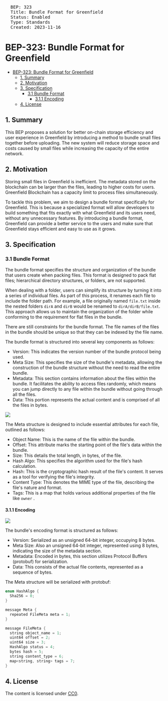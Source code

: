 <pre>
  BEP: 323
  Title: Bundle Format for Greenfield
  Status: Enabled
  Type: Standards
  Created: 2023-11-16
</pre>


# BEP-323: Bundle Format for Greenfield

- [BEP-323: Bundle Format for Greenfield](#bep-323-bundle-format-for-greenfield)
    - [1. Summary](#1-summary)
    - [2. Motivation](#2-motivation)
    - [3. Specification](#3-specification)
        - [3.1 Bundle Format](#31-bundle-format)
          - [3.1.1 Encoding](#311-encoding)
    - [4. License](#4-license)

## 1. Summary

This BEP proposes a solution for better on-chain storage efficiency and user experience in Greenfield by introducing 
a method to bundle small files together before uploading. The new system will reduce storage space and costs caused 
by small files while increasing the capacity of the entire network.

## 2. Motivation

Storing small files in Greenfield is inefficient. The metadata stored on the blockchain can be larger than the files, 
leading to higher costs for users. Greenfield Blockchain has a capacity limit to process files simultaneously.

To tackle this problem, we aim to design a bundle format specifically for Greenfield. This is because a specialized 
format will allow developers to build something that fits exactly with what Greenfield and its users need, without 
any unnecessary features. By introducing a bundle format, Greenfield can provide a better service to the users and 
make sure that Greenfield stays efficient and easy to use as it grows.

## 3. Specification

### 3.1 Bundle Format

The bundle format specifies the structure and organization of the bundle that users create when packing files. 
This format is designed to pack flat files; hierarchical directory structures, or folders, are not supported.

When dealing with a folder, users can simplify its structure by turning it into a series of individual files. 
As part of this process, it renames each file to include the folder path. For example, a file originally named 
`file.txt` inside the nested folders `dirA` and `dirB` would be renamed to `dirA/dirB/file.txt`. 
This approach allows us to maintain the organization of the folder while conforming to the requirement for flat files in the bundle.

There are still constraints for the bundle format. The file names of the files in the bundle should be unique so that 
they can be indexed by the file name.

The bundle format is structured into several key components as follows:

*   Version: This indicates the version number of the bundle protocol being used.
*   Meta Size: This specifies the size of the bundle's metadata, allowing the construction of the bundle structure without the need to read the entire bundle.
*   Metadata: This section contains information about the files within the bundle. It facilitates the ability to access files randomly, which means you can jump directly to any file within the bundle without going through all the files.
*   Data: This portion represents the actual content and is comprised of all the files in bytes.

![](./assets/bep-323/bundle_struct.png)

The Meta structure is designed to include essential attributes for each file, outlined as follows:

*   Object Name: This is the name of the file within the bundle.
*   Offset: This attribute marks the starting point of the file's data within the bundle.
*   Size: This details the total length, in bytes, of the file.
*   Hash Algo: This specifies the algorithm used for the file's hash calculation.
*   Hash: This is the cryptographic hash result of the file's content. It serves as a tool for verifying the file's integrity.
*   Content Type: This denotes the MIME type of the file, describing the file's nature and format.
*   Tags: This is a map that holds various additional properties of the file like `owner` .

#### 3.1.1 Encoding

![](./assets/bep-323/bundle_encoding.png)

The bundle's encoding format is structured as follows:

*   Version: Serialized as an unsigned 64-bit integer, occupying 8 bytes.
*   Meta Size: Also an unsigned 64-bit integer, represented using 8 bytes, indicating the size of the metadata section.
*   Metadata: Encoded in bytes, this section utilizes Protocol Buffers (protobuf) for serialization.
*   Data: This consists of the actual file contents, represented as a sequence of bytes.

The Meta structure will be serialized with protobuf:

```java
enum HashAlgo {
  Sha256 = 0;
}

message Meta {
  repeated FileMeta meta = 1;
}

message FileMeta {
  string object_name = 1;
  uint64 offset = 2;
  uint64 size = 3;
  HashAlgo status = 4;
  bytes hash = 5;
  string content_type = 6;
  map<string, string> tags = 7;
}
```

## 4. License

The content is licensed under [CC0](https://creativecommons.org/publicdomain/zero/1.0/).